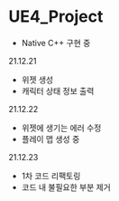 # UE4_Project
- Native C++ 구현 중



21.12.21
- 위젯 생성
- 캐릭터 상태 정보 출력

21.12.22
- 위젯에 생기는 에러 수정
- 플레이 맵 생성 중

21.12.23
- 1차 코드 리팩토링
- 코드 내 불필요한 부분 제거
